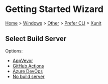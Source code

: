 # Getting Started Wizard

[Home](/docs/wiz/readme.md) > [Windows](Windows.md) > [Other](Windows_Other.md) > [Prefer CLI](Windows_Other_Cli.md) > [Xunit](Windows_Other_Cli_Xunit.md)

## Select Build Server

Options:
 * [AppVeyor](Windows_Other_Cli_Xunit_AppVeyor.md)
 * [GitHub Actions](Windows_Other_Cli_Xunit_GitHubActions.md)
 * [Azure DevOps](Windows_Other_Cli_Xunit_AzureDevOps.md)
 * [No build server](Windows_Other_Cli_Xunit_None.md)
